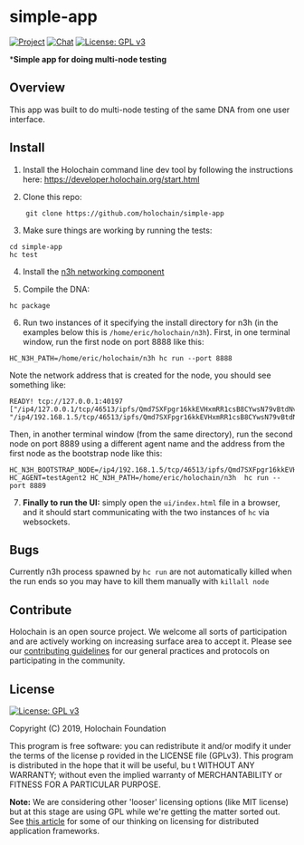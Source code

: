# simple-app

[![Project](https://img.shields.io/badge/project-holochain-blue.svg?style=flat-square)](http://holochain.org/)
[![Chat](https://img.shields.io/badge/chat-chat%2eholochain%2enet-blue.svg?style=flat-square)](https://chat.holochain.net)
[![License: GPL v3](https://img.shields.io/badge/License-GPL%20v3-blue.svg)](http://www.gnu.org/licenses/gpl-3.0)

***Simple app for doing multi-node testing**

## Overview

This app was built to do multi-node testing of the same DNA from one user interface.

## Install

1. Install the Holochain command line dev tool by following the instructions here: https://developer.holochain.org/start.html

2. Clone this repo:
```shell
    git clone https://github.com/holochain/simple-app
```

3. Make sure things are working by running the tests:

```shell
cd simple-app
hc test
```

4. Install the [n3h networking component](https://github.com/holochain/n3h)

5. Compile the DNA:

```shell
hc package
```

6. Run two instances of it specifying the install directory for n3h (in the examples below this is `/home/eric/holochain/n3h`). First, in one terminal window, run the first node on port 8888 like this:

```shell
HC_N3H_PATH=/home/eric/holochain/n3h hc run --port 8888
```
Note the network address that is created for the node, you should see something like:

``` shell
READY! tcp://127.0.0.1:40197 ["/ip4/127.0.0.1/tcp/46513/ipfs/Qmd7SXFpgr16kkEVHxmRR1csB8CYwsN79vBtdNvmKQBBwi", "/ip4/192.168.1.5/tcp/46513/ipfs/Qmd7SXFpgr16kkEVHxmRR1csB8CYwsN79vBtdNvmKQBBwi"]
```

Then, in another terminal window (from the same directory), run the second node on port 8889 using a different agent name and the address from the first node as the bootstrap node like this:
```shell
HC_N3H_BOOTSTRAP_NODE=/ip4/192.168.1.5/tcp/46513/ipfs/Qmd7SXFpgr16kkEVHxmRR1csB8CYwsN79vBtdNvmKQBBwi HC_AGENT=testAgent2 HC_N3H_PATH=/home/eric/holochain/n3h  hc run --port 8889
```

7. **Finally to run the UI:** simply open the `ui/index.html` file in a browser, and it should start communicating with the two instances of `hc` via websockets.

## Bugs
Currently n3h process spawned by `hc run` are not automatically killed when the run ends so you may have to kill them manually with `killall node`

## Contribute
Holochain is an open source project.  We welcome all sorts of participation and are actively working on increasing surface area to accept it.  Please see our [contributing guidelines](https://github.com/holochain/org/blob/master/CONTRIBUTING.md) for our general practices and protocols on participating in the community.

## License
[![License: GPL v3](https://img.shields.io/badge/License-GPL%20v3-blue.svg)](http://www.gnu.org/licenses/gpl-3.0)

Copyright (C) 2019, Holochain Foundation

This program is free software: you can redistribute it and/or modify it under the terms of the license p
rovided in the LICENSE file (GPLv3).  This program is distributed in the hope that it will be useful, bu
t WITHOUT ANY WARRANTY; without even the implied warranty of MERCHANTABILITY or FITNESS FOR A PARTICULAR
 PURPOSE.

**Note:** We are considering other 'looser' licensing options (like MIT license) but at this stage are using GPL while we're getting the matter sorted out.  See [this article](https://medium.com/holochain/licensing-needs-for-truly-p2p-software-a3e0fa42be6c) for some of our thinking on licensing for distributed application frameworks.
